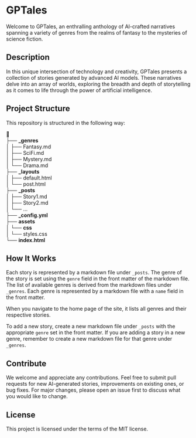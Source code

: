 # GPTales

Welcome to GPTales, an enthralling anthology of AI-crafted narratives spanning a variety of genres from the realms of fantasy to the mysteries of science fiction.

## Description

In this unique intersection of technology and creativity, GPTales presents a collection of stories generated by advanced AI models. These narratives delve into an array of worlds, exploring the breadth and depth of storytelling as it comes to life through the power of artificial intelligence.

## Project Structure

This repository is structured in the following way:
  
📂  
├── **_genres**  
│   ├── Fantasy.md  
│   ├── SciFi.md  
│   ├── Mystery.md  
│   └── Drama.md  
├── **_layouts**  
│   ├── default.html  
│   └── post.html  
├── **_posts**  
│   ├── Story1.md  
│   ├── Story2.md  
│   └── ...  
├── **_config.yml**  
├── **assets**  
│   └── **css**  
│       └── styles.css  
└── **index.html**  
  
## How It Works

Each story is represented by a markdown file under `_posts`. The genre of the story is set using the `genre` field in the front matter of the markdown file. The list of available genres is derived from the markdown files under `_genres`. Each genre is represented by a markdown file with a `name` field in the front matter.

When you navigate to the home page of the site, it lists all genres and their respective stories.

To add a new story, create a new markdown file under `_posts` with the appropriate `genre` set in the front matter. If you are adding a story in a new genre, remember to create a new markdown file for that genre under `_genres`.

## Contribute

We welcome and appreciate any contributions. Feel free to submit pull requests for new AI-generated stories, improvements on existing ones, or bug fixes. For major changes, please open an issue first to discuss what you would like to change.

## License

This project is licensed under the terms of the MIT license.
